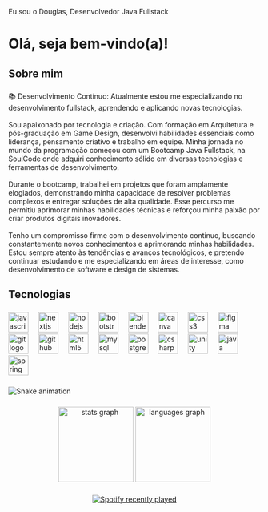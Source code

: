 <p align="left">Eu sou o Douglas, Desenvolvedor Java Fullstack</p>

###

<h1 align="left">Olá, seja bem-vindo(a)!</h1>

###

<h2 align="left">Sobre mim</h2>

###

<p align="left">📚 Desenvolvimento Contínuo: Atualmente estou me especializando no desenvolvimento fullstack, aprendendo e aplicando novas tecnologias.<br><br>Sou apaixonado por tecnologia e criação. Com formação em Arquitetura e pós-graduação em Game Design, desenvolvi habilidades essenciais como liderança, pensamento criativo e trabalho em equipe. Minha jornada no mundo da programação começou com um Bootcamp Java Fullstack, na SoulCode onde adquiri conhecimento sólido em diversas tecnologias e ferramentas de desenvolvimento.<br><br>Durante o bootcamp, trabalhei em projetos que foram amplamente elogiados, demonstrando minha capacidade de resolver problemas complexos e entregar soluções de alta qualidade. Esse percurso me permitiu aprimorar minhas habilidades técnicas e reforçou minha paixão por criar produtos digitais inovadores.<br><br>Tenho um compromisso firme com o desenvolvimento contínuo, buscando constantemente novos conhecimentos e aprimorando minhas habilidades. Estou sempre atento às tendências e avanços tecnológicos, e pretendo continuar estudando e me especializando em áreas de interesse, como desenvolvimento de software e design de sistemas.</p>

###

<h2 align="left">Tecnologias</h2>

###

<div align="left">
  <img src="https://cdn.jsdelivr.net/gh/devicons/devicon/icons/javascript/javascript-original.svg" height="40" alt="javascript logo"  />
  <img width="12" />
  <img src="https://cdn.jsdelivr.net/gh/devicons/devicon/icons/nextjs/nextjs-original.svg" height="40" alt="nextjs logo"  />
  <img width="12" />
  <img src="https://cdn.jsdelivr.net/gh/devicons/devicon/icons/nodejs/nodejs-original.svg" height="40" alt="nodejs logo"  />
  <img width="12" />
  <img src="https://cdn.jsdelivr.net/gh/devicons/devicon/icons/bootstrap/bootstrap-original.svg" height="40" alt="bootstrap logo"  />
  <img width="12" />
  <img src="https://cdn.jsdelivr.net/gh/devicons/devicon/icons/blender/blender-original.svg" height="40" alt="blender logo"  />
  <img width="12" />
  <img src="https://cdn.jsdelivr.net/gh/devicons/devicon/icons/canva/canva-original.svg" height="40" alt="canva logo"  />
  <img width="12" />
  <img src="https://cdn.jsdelivr.net/gh/devicons/devicon/icons/css3/css3-original.svg" height="40" alt="css3 logo"  />
  <img width="12" />
  <img src="https://cdn.jsdelivr.net/gh/devicons/devicon/icons/figma/figma-original.svg" height="40" alt="figma logo"  />
  <img width="12" />
  <img src="https://cdn.jsdelivr.net/gh/devicons/devicon/icons/git/git-original.svg" height="40" alt="git logo"  />
  <img width="12" />
  <img src="https://cdn.jsdelivr.net/gh/devicons/devicon/icons/github/github-original.svg" height="40" alt="github logo"  />
  <img width="12" />
  <img src="https://cdn.jsdelivr.net/gh/devicons/devicon/icons/html5/html5-original.svg" height="40" alt="html5 logo"  />
  <img width="12" />
  <img src="https://cdn.jsdelivr.net/gh/devicons/devicon/icons/mysql/mysql-original.svg" height="40" alt="mysql logo"  />
  <img width="12" />
  <img src="https://cdn.jsdelivr.net/gh/devicons/devicon/icons/postgresql/postgresql-original.svg" height="40" alt="postgresql logo"  />
  <img width="12" />
  <img src="https://cdn.jsdelivr.net/gh/devicons/devicon/icons/csharp/csharp-original.svg" height="40" alt="csharp logo"  />
  <img width="12" />
  <img src="https://cdn.jsdelivr.net/gh/devicons/devicon/icons/unity/unity-original.svg" height="40" alt="unity logo"  />
  <img width="12" />
  <img src="https://cdn.jsdelivr.net/gh/devicons/devicon/icons/java/java-original.svg" height="40" alt="java logo"  />
  <img width="12" />
  <img src="https://cdn.jsdelivr.net/gh/devicons/devicon/icons/spring/spring-original.svg" height="40" alt="spring logo"  />
</div>

###

<img src="https://raw.githubusercontent.com/douglascuelho/douglascuelho/output/snake.svg" alt="Snake animation" />

###

<div align="center">
  <img src="https://github-readme-stats.vercel.app/api?username=douglascuelho&hide_title=false&hide_rank=false&show_icons=true&include_all_commits=true&count_private=true&disable_animations=false&theme=dracula&locale=en&hide_border=false&order=1" height="150" alt="stats graph"  />
  <img src="https://github-readme-stats.vercel.app/api/top-langs?username=douglascuelho&locale=en&hide_title=false&layout=compact&card_width=320&langs_count=5&theme=dracula&hide_border=false&order=2" height="150" alt="languages graph"  />
</div>

###

<div align="center">
  <a href="https://open.spotify.com/user/_dixon_">
    <img src="https://spotify-recently-played-readme.vercel.app/api?user=_dixon_&count=1" alt="Spotify recently played"  />
  </a>
</div>

###
